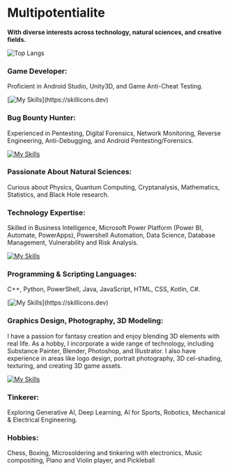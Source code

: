 # Multipotentialite
**With diverse interests across technology, natural sciences, and creative fields.**

![Top Langs](https://github-readme-stats.vercel.app/api/top-langs/?username=hectoronian&layout=compact)

### Game Developer:  
Proficient in Android Studio, Unity3D, and Game Anti-Cheat Testing.

[![My Skills](https://skillicons.dev/icons?i=androidstudio,unity,)](https://skillicons.dev)

### Bug Bounty Hunter:  
Experienced in Pentesting, Digital Forensics, Network Monitoring, Reverse Engineering, Anti-Debugging, and Android Pentesting/Forensics.

[![My Skills](https://skillicons.dev/icons?i=kali,linux)](https://skillicons.dev)

### Passionate About Natural Sciences:  
Curious about Physics, Quantum Computing, Cryptanalysis, Mathematics, Statistics, and Black Hole research.

### Technology Expertise:  
Skilled in Business Intelligence, Microsoft Power Platform (Power BI, Automate, PowerApps), Powershell Automation, Data Science, Database Management, Vulnerability and Risk Analysis.

[![My Skills](https://skillicons.dev/icons?i=mongodb)](https://skillicons.dev)

### Programming & Scripting Languages:  
C++, Python, PowerShell, Java, JavaScript, HTML, CSS, Kotlin, C#.

[![My Skills](https://skillicons.dev/icons?i=powershell,cpp,python,java,javascript,html,css,kotlin,cs,)](https://skillicons.dev)

### Graphics Design, Photography, 3D Modeling:
I have a passion for fantasy creation and enjoy blending 3D elements with real life. As a hobby, I incorporate a wide range of technology, including Substance Painter, Blender, Photoshop, and Illustrator. I also have experience in areas like logo design, portrait photography, 3D cel-shading, texturing, and creating 3D game assets.

[![My Skills](https://skillicons.dev/icons?i=photoshop,blender,ai)](https://skillicons.dev)

### Tinkerer:  
Exploring Generative AI, Deep Learning, AI for Sports, Robotics, Mechanical & Electrical Engineering.

### Hobbies:  
Chess, Boxing, Microsoldering and tinkering with electronics, Music compositing, Piano and Violin player, and Pickleball
